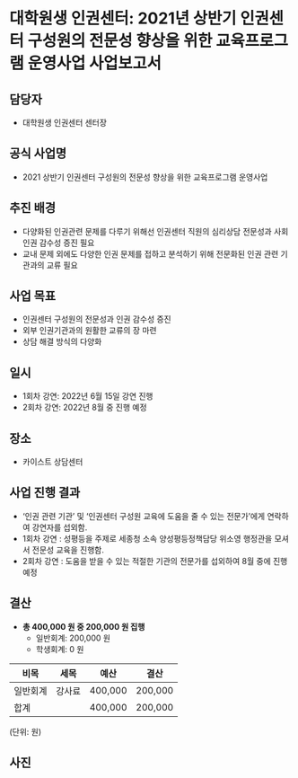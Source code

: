 대학원생 인권센터: 2021년 상반기 인권센터 구성원의 전문성 향상을 위한 교육프로그램 운영사업 사업보고서
===

## 담당자
- 대학원생 인권센터 센터장 

## 공식 사업명
- 2021 상반기 인권센터 구성원의 전문성 향상을 위한 교육프로그램 운영사업

## 추진 배경
- 다양화된 인권관련 문제를 다루기 위해선 인권센터 직원의 심리상담 전문성과 사회 인권 감수성 증진 필요
- 교내 문제 외에도 다양한 인권 문제를 접하고 분석하기 위해 전문화된 인권 관련 기관과의 교류 필요


## 사업 목표
- 인권센터 구성원의 전문성과 인권 감수성 증진
- 외부 인권기관과의 원활한 교류의 장 마련
- 상담 해결 방식의 다양화



## 일시 
- 1회차 강연: 2022년 6월 15일 강연 진행
- 2회차 강연: 2022년 8월 중 진행 예정

## 장소 
- 카이스트 상담센터 

## 사업 진행 결과 
- ‘인권 관련 기관’ 및 ‘인권센터 구성원 교육에 도움을 줄 수 있는 전문가’에게 연락하여 강연자를 섭외함.
- 1회차 강연 : 성평등을 주제로 세종청 소속 양성평등정책담당 위소영 행정관을 모셔서 전문성 교육을 진행함.
- 2회차 강연 : 도움을 받을 수 있는 적절한 기관의 전문가를 섭외하여 8월 중에 진행 예정


## 결산
- **총  400,000 원 중 200,000 원 집행** 
    - 일반회계: 200,000 원
    - 학생회계: 0 원

|   비목  |  세목  |  예산  |   결산  |  
|---|---|---|---|
|   일반회계  |  강사료   |  400,000  |   200,000  |  
|   합계  |     | 400,000   |   200,000   |  
(단위: 원)

## 사진

